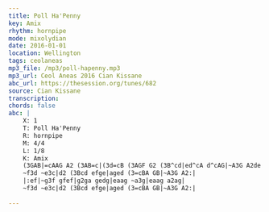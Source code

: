 ```yaml
---
title: Poll Ha'Penny
key: Amix
rhythm: hornpipe
mode: mixolydian
date: 2016-01-01
location: Wellington
tags: ceolaneas
mp3_file: /mp3/poll-hapenny.mp3
mp3_url: Ceol Aneas 2016 Cian Kissane
abc_url: https://thesession.org/tunes/682
source: Cian Kissane
transcription: 
chords: false
abc: |
    X: 1
    T: Poll Ha'Penny
    R: hornpipe
    M: 4/4
    L: 1/8
    K: Amix
    (3GAB|=cAAG A2 (3AB=c|(3d=cB (3AGF G2 (3B^cd|ed^cA d^cAG|~A3G A2de|
    ~f3d ~e3c|d2 (3Bcd efge|aged (3=cBA GB|~A3G A2:|
    |:ef|~g3f gfef|g2ga gedg|eaag ~a3g|eaag a2ag|
    ~f3d ~e3c|d2 (3Bcd efge|aged (3=cBA GB|~A3G A2:|
    
---
```


